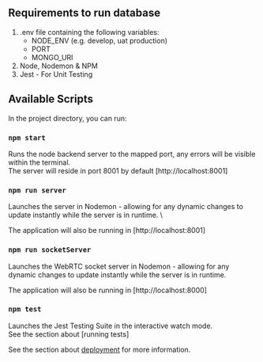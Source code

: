 ## Requirements to run database

1. .env file containing the following variables:
   - NODE_ENV (e.g. develop, uat production)
   - PORT
   - MONGO_URI
2. Node, Nodemon & NPM
3. Jest - For Unit Testing

## Available Scripts

In the project directory, you can run:

### `npm start`

Runs the node backend server to the mapped port, any errors will be visible within the terminal.\
The server will reside in port 8001 by default [http://localhost:8001]

### `npm run server`

Launches the server in Nodemon - allowing for any dynamic changes to update instantly while the server is in runtime. \

The application will also be running in [http://localhost:8001]

### `npm run socketServer`

Launches the WebRTC socket server in Nodemon - allowing for any dynamic changes to update instantly while the server is in runtime.

The application will also be running in [http://localhost:8000]

### `npm test`

Launches the Jest Testing Suite in the interactive watch mode.\
See the section about [running tests]

See the section about [deployment](https://facebook.github.io/create-react-app/docs/deployment) for more information.
